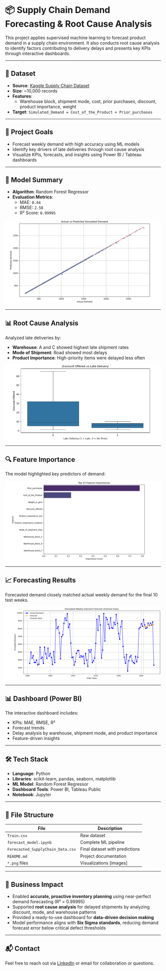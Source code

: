 # 📦 Supply Chain Demand Forecasting & Root Cause Analysis

This project applies supervised machine learning to forecast product demand in a supply chain environment. It also conducts root cause analysis to identify factors contributing to delivery delays and presents key KPIs through interactive dashboards.

---

## 📁 Dataset

- **Source**: [Kaggle Supply Chain Dataset](https://www.kaggle.com/datasets/prachi13/customer-analytics)
- **Size**: ~10,000 records
- **Features**:
  - Warehouse block, shipment mode, cost, prior purchases, discount, product importance, weight
- **Target**: `Simulated_Demand = Cost_of_the_Product × Prior_purchases`

---

## 🎯 Project Goals

- Forecast weekly demand with high accuracy using ML models
- Identify key drivers of late deliveries through root cause analysis
- Visualize KPIs, forecasts, and insights using Power BI / Tableau dashboards

---

## 🧠 Model Summary

- **Algorithm**: Random Forest Regressor
- **Evaluation Metrics**:
  - MAE: `0.44`
  - RMSE: `2.58`
  - R² Score: `0.99995`

![Actual vs Predicted](images/actual_vs_predicted.png)

---

## 📊 Root Cause Analysis

Analyzed late deliveries by:
- **Warehouse**: A and C showed highest late shipment rates
- **Mode of Shipment**: Road showed most delays
- **Product Importance**: High-priority items were delayed less often

![Discount vs Late Delivery](images/discount_vs_late.png)

---

## 🔍 Feature Importance

The model highlighted key predictors of demand:

![Feature Importance](images/feature_importance.png)

---

## 📈 Forecasting Results

Forecasted demand closely matched actual weekly demand for the final 10 test weeks.

![Forecast vs Actual Demand (Zoomed)](images/forecast_vs_actual_zoomed.png)

---

## 📊 Dashboard (Power BI)

The interactive dashboard includes:
- KPIs: MAE, RMSE, R²
- Forecast trends
- Delay analysis by warehouse, shipment mode, and product importance
- Feature-driven insights

---

## 🛠️ Tech Stack

- **Language**: Python
- **Libraries**: scikit-learn, pandas, seaborn, matplotlib
- **ML Model**: Random Forest Regressor
- **Dashboard Tools**: Power BI, Tableau Public
- **Notebook**: Jupyter

---

## 📂 File Structure

| File | Description |
|------|-------------|
| `Train.csv` | Raw dataset |
| `forecast_model.ipynb` | Complete ML pipeline |
| `Forecasted_SupplyChain_Data.csv` | Final dataset with predictions |
| `README.md` | Project documentation |
| `*.png` files | Visualizations [images] |

---

## 📌 Business Impact

- Enabled **accurate, proactive inventory planning** using near-perfect demand forecasting (R² = 0.99995)
- Supported **root cause analysis** for delayed shipments by analyzing discount, mode, and warehouse patterns
- Provided a ready-to-use dashboard for **data-driven decision making**
- Model performance aligns with **Six Sigma standards**, reducing demand forecast error below critical defect thresholds

---

## 📬 Contact

Feel free to reach out via [LinkedIn](https://www.linkedin.com/in/your-profile) or email for collaboration or questions.
